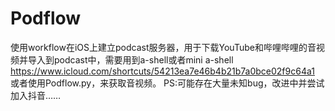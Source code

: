 # Podflow
使用workflow在iOS上建立podcast服务器，用于下载YouTube和哔哩哔哩的音视频并导入到podcast中，需要用到a-shell或者mini a-shell
   https://www.icloud.com/shortcuts/54213ea7e46b4b21b7a0bce02f9c64a1
或者使用Podflow.py，来获取音视频。
PS:可能存在大量未知bug，改进中并尝试加入抖音……